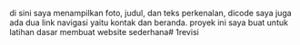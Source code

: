 di sini saya menampilkan foto, judul, dan teks perkenalan, dicode saya juga ada dua link navigasi yaitu kontak dan beranda. proyek ini saya buat untuk latihan dasar membuat website sederhana# 1revisi
